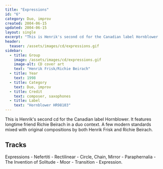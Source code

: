```yaml
---
title: "Expressions"
id: "6"
category: Duo, improv
created: 2004-06-15
updated: 2004-06-15
layout: single
excerpt: "This is Henrik's second cd for the Canadian label Hornblower. It features longtime friend Richie Beirach in a duo context. A few modern standards mixed with original compositions by both Henrik Frisk and Richie Beirach."
header: 
  teaser: /assets/images/cd/expressions.gif
sidebar:
  - title: Group
    image: /assets/images/cd/expressions.gif
    image-alt: CD cover art
    text: "Henrik Frisk/Richie Beirach"
  - title: Year
    text: 1998
  - title: Category
    text: Duo, improv
  - title: Credit
    text: composer, saxophones
  - title: Label
    text: "Hornblower HR98103"
---
```


This is Henrik's second cd for the Canadian label Hornblower. It features longtime friend Richie Beirach in a duo context. A few modern standards mixed with original compositions by both Henrik Frisk and Richie Beirach.
<h2>Tracks</h2>
Expressions - Nefertiti -  Rectilinear - Circle, Chain, Mirror - Paraphernalia - The Invention of Solitude - Moor - Transition - Expression.

